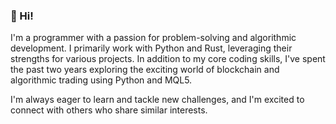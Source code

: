 ### 👋 Hi! 

I'm a programmer with a passion for problem-solving and algorithmic development. I primarily work with Python and Rust, leveraging their strengths for various projects.  In addition to my core coding skills, I've spent the past two years exploring the exciting world of blockchain and algorithmic trading using Python and MQL5.

I'm always eager to learn and tackle new challenges, and I'm excited to connect with others who share similar interests.





        
          

